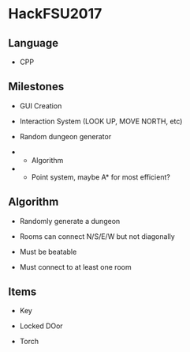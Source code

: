 # HackFSU2017

## Language

- CPP

## Milestones

- GUI Creation

- Interaction System (LOOK UP, MOVE NORTH, etc)

- Random dungeon generator

- - Algorithm

- - Point system, maybe A* for most efficient?

## Algorithm

- Randomly generate a dungeon

- Rooms can connect N/S/E/W but not diagonally

- Must be beatable

- Must connect to at least one room

## Items

- Key

- Locked DOor

- Torch
